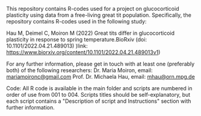 This repository contains R-codes used for a project on glucocorticoid plasticity using data from a free-living great tit population. Specifically, the repository contains R-codes used in the following study:

Hau M, Deimel C, Moiron M (2022) Great tits differ in glucocorticoid plasticity in response to spring temperature.BioRxiv (doi: 10.1101/2022.04.21.489013) )link: https://www.biorxiv.org/content/10.1101/2022.04.21.489013v1)

For any further information, please get in touch with at least one (preferably both) of the following researchers:
Dr. Maria Moiron, email: mariamoironc@gmail.com
Prof. Dr. Michaela Hau, email: mhau@orn.mpg.de 

Code: All R code is available in the main folder and scripts are numbered in order of use from 001 to 004. Scripts titles should be self-explanatory, but each script contains a "Description of script and Instructions" section with further information.
